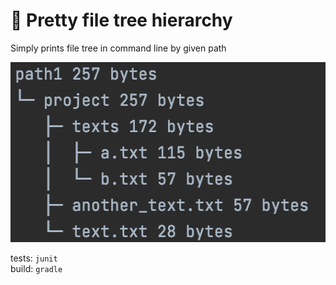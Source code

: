 # 🌳 Pretty file tree hierarchy 

Simply prints file tree in command line by given path

<img src="img/filetree.png" width=532 height=288 alt="file tree hierarchy"/>

tests: `junit`  
build: `gradle`
